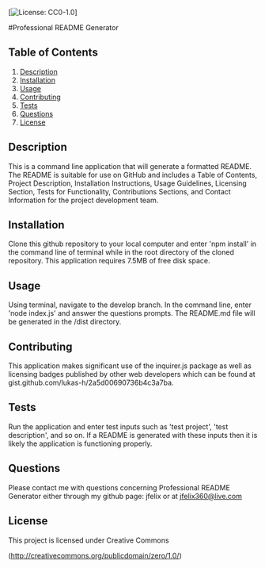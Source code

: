 [![License: CC0-1.0](https://img.shields.io/badge/License-CC0_1.0-lightgrey.svg)]
      
    
#Professional README Generator 

## Table of Contents
1. [Description](#description)
2. [Installation](#installation)
3. [Usage](#usage)
4. [Contributing](#contributing)
5. [Tests](#tests)
6. [Questions](#questions)
7. [License](#license)
    
## Description
This is a command line application that will generate a formatted README. The README is suitable for use on GitHub and includes a Table of Contents, Project Description, Installation Instructions, Usage Guidelines, Licensing Section, Tests for Functionality, Contributions Sections, and Contact Information for the project development team.

## Installation
Clone this github repository to your local computer and enter 'npm install' in the command line of terminal while in the root directory of the cloned repository. This application requires 7.5MB of free disk space. 

## Usage
Using terminal, navigate to the develop branch. In the command line, enter 'node index.js' and answer the questions prompts. The README.md file will be generated in the /dist directory.

## Contributing 
This application makes significant use of the inquirer.js package as well as licensing badges published by other web developers which can be found at gist.github.com/lukas-h/2a5d00690736b4c3a7ba. 

## Tests
Run the application and enter test inputs such as 'test project', 'test description', and so on. If a README is generated with these inputs then it is likely the application is functioning properly.

## Questions
Please contact me with questions concerning Professional README Generator  either through
my github page: jfelix or at jfelix360@live.com

## License 

This project is licensed under Creative Commons
      

(http://creativecommons.org/publicdomain/zero/1.0/)